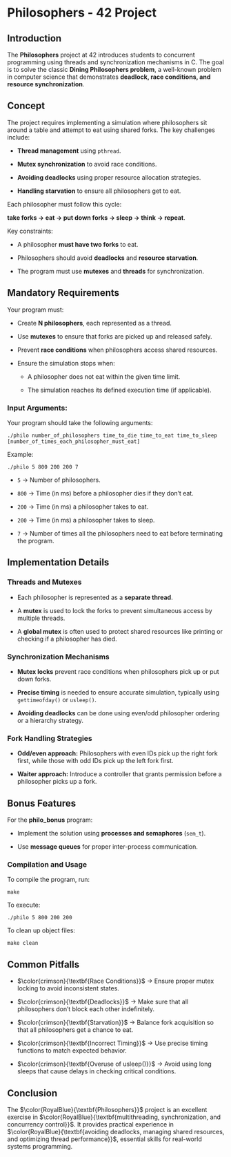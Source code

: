# Philosophers - 42 Project

## Introduction

The **Philosophers** project at 42 introduces students to concurrent programming using threads and synchronization mechanisms in C. The goal is to solve the classic **Dining Philosophers problem**, a well-known problem in computer science that demonstrates **deadlock, race conditions, and resource synchronization**.

## Concept

The project requires implementing a simulation where philosophers sit around a table and attempt to eat using shared forks. The key challenges include:

  - **Thread management** using ```pthread```.

  - **Mutex synchronization** to avoid race conditions.

  - **Avoiding deadlocks** using proper resource allocation strategies.

  - **Handling starvation** to ensure all philosophers get to eat.

Each philosopher must follow this cycle:

**take forks → eat → put down forks → sleep → think → repeat**.

Key constraints:

  - A philosopher **must have two forks** to eat.

  - Philosophers should avoid **deadlocks** and **resource starvation**.

  - The program must use **mutexes** and **threads** for synchronization.

## Mandatory Requirements

Your program must:

  - Create **N philosophers**, each represented as a thread.

  - Use **mutexes** to ensure that forks are picked up and released safely.

  - Prevent **race conditions** when philosophers access shared resources.

  - Ensure the simulation stops when:

    - A philosopher does not eat within the given time limit.

    - The simulation reaches its defined execution time (if applicable).

### Input Arguments:

Your program should take the following arguments:

```console
./philo number_of_philosophers time_to_die time_to_eat time_to_sleep [number_of_times_each_philosopher_must_eat]
```

Example:

```console
./philo 5 800 200 200 7
```

  - ```5``` → Number of philosophers.

  - ```800``` → Time (in ms) before a philosopher dies if they don’t eat.

  - ```200``` → Time (in ms) a philosopher takes to eat.

  - ```200``` → Time (in ms) a philosopher takes to sleep.

  - ```7``` → Number of times all the philosophers need to eat before terminating the program.

## Implementation Details

### Threads and Mutexes

  - Each philosopher is represented as a **separate thread**.

  - A **mutex** is used to lock the forks to prevent simultaneous access by multiple threads.

  - A **global mutex** is often used to protect shared resources like printing or checking if a philosopher has died.

### Synchronization Mechanisms

  - **Mutex locks** prevent race conditions when philosophers pick up or put down forks.

  - **Precise timing** is needed to ensure accurate simulation, typically using ```gettimeofday()``` or ```usleep()```.

  - **Avoiding deadlocks** can be done using even/odd philosopher ordering or a hierarchy strategy.

### Fork Handling Strategies

  - **Odd/even approach:** Philosophers with even IDs pick up the right fork first, while those with odd IDs pick up the left fork first.

  - **Waiter approach:** Introduce a controller that grants permission before a philosopher picks up a fork.

## Bonus Features

For the **philo_bonus** program:

  - Implement the solution using **processes and semaphores** (```sem_t```).

  - Use **message queues** for proper inter-process communication.

### Compilation and Usage

To compile the program, run:

```console
make
```

To execute:

```console
./philo 5 800 200 200
```

To clean up object files:

```console
make clean
```

## Common Pitfalls

  - $\color{crimson}{\textbf{Race Conditions}}$ → Ensure proper mutex locking to avoid inconsistent states.

  - $\color{crimson}{\textbf{Deadlocks}}$ → Make sure that all philosophers don’t block each other indefinitely.

  - $\color{crimson}{\textbf{Starvation}}$ → Balance fork acquisition so that all philosophers get a chance to eat.

  - $\color{crimson}{\textbf{Incorrect Timing}}$ → Use precise timing functions to match expected behavior.

  - $\color{crimson}{\textbf{Overuse of usleep()}}$ → Avoid using long sleeps that cause delays in checking critical conditions.

## Conclusion

The $\color{RoyalBlue}{\textbf{Philosophers}}$ project is an excellent exercise in $\color{RoyalBlue}{\textbf{multithreading, synchronization, and concurrency control}}$. It provides practical experience in $\color{RoyalBlue}{\textbf{avoiding deadlocks, managing shared resources, and optimizing thread performance}}$, essential skills for real-world systems programming.


